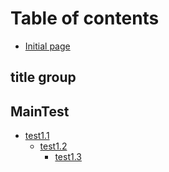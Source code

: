 # Table of contents

* [Initial page](README.md)

## title group

## MainTest

* [test1.1](maintest/test1.1/README.md)
  * [test1.2](maintest/test1.1/test1.2/README.md)
    * [test1.3](maintest/test1.1/test1.2/test1.3.md)

